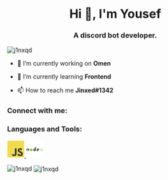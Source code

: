 <h1 align="center">Hi 👋, I'm Yousef</h1>
<h3 align="center">A discord bot developer.</h3>

<p align="left"> <img src="https://komarev.com/ghpvc/?username=j1nxqd&label=Profile%20views&color=0e75b6&style=flat" alt="j1nxqd" /> </p>

- 🔭 I’m currently working on **Omen**

- 🌱 I’m currently learning **Frontend**

- 📫 How to reach me **Jinxed#1342**

<h3 align="left">Connect with me:</h3>
<p align="left">
</p>

<h3 align="left">Languages and Tools:</h3>
<p align="left"> <a href="https://developer.mozilla.org/en-US/docs/Web/JavaScript" target="_blank" rel="noreferrer"> <img src="https://raw.githubusercontent.com/devicons/devicon/master/icons/javascript/javascript-original.svg" alt="javascript" width="40" height="40"/> </a> <a href="https://nodejs.org" target="_blank" rel="noreferrer"> <img src="https://raw.githubusercontent.com/devicons/devicon/master/icons/nodejs/nodejs-original-wordmark.svg" alt="nodejs" width="40" height="40"/> </a> </p>

<p><img align="left" src="https://github-readme-stats.vercel.app/api/top-langs?username=j1nxqd&show_icons=true&locale=en&layout=compact" alt="j1nxqd" /></p>

<p>&nbsp;<img align="center" src="https://github-readme-stats.vercel.app/api?username=j1nxqd&show_icons=true&locale=en" alt="j1nxqd" /></p>
